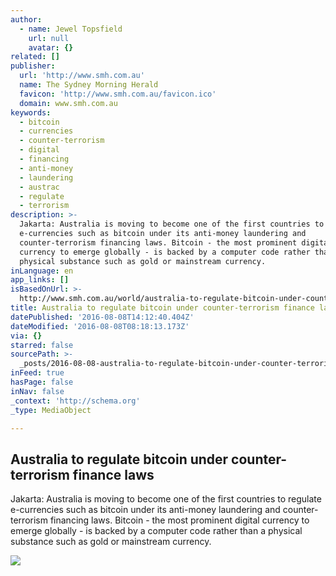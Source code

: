```yaml
---
author:
  - name: Jewel Topsfield
    url: null
    avatar: {}
related: []
publisher:
  url: 'http://www.smh.com.au'
  name: The Sydney Morning Herald
  favicon: 'http://www.smh.com.au/favicon.ico'
  domain: www.smh.com.au
keywords:
  - bitcoin
  - currencies
  - counter-terrorism
  - digital
  - financing
  - anti-money
  - laundering
  - austrac
  - regulate
  - terrorism
description: >-
  Jakarta: Australia is moving to become one of the first countries to regulate
  e-currencies such as bitcoin under its anti-money laundering and
  counter-terrorism financing laws. Bitcoin - the most prominent digital
  currency to emerge globally - is backed by a computer code rather than a
  physical substance such as gold or mainstream currency.
inLanguage: en
app_links: []
isBasedOnUrl: >-
  http://www.smh.com.au/world/australia-to-regulate-bitcoin-under-counterterrorism-finance-laws-20160808-gqnne2.html
title: Australia to regulate bitcoin under counter-terrorism finance laws
datePublished: '2016-08-08T14:12:40.404Z'
dateModified: '2016-08-08T08:18:13.173Z'
via: {}
starred: false
sourcePath: >-
  _posts/2016-08-08-australia-to-regulate-bitcoin-under-counter-terrorism-financ.md
inFeed: true
hasPage: false
inNav: false
_context: 'http://schema.org'
_type: MediaObject

---
```

<article style=""><h1>Australia to regulate bitcoin under counter-terrorism finance laws</h1><p>Jakarta: Australia is moving to become one of the first countries to regulate e-currencies such as bitcoin under its anti-money laundering and counter-terrorism financing laws. Bitcoin - the most prominent digital currency to emerge globally - is backed by a computer code rather than a physical substance such as gold or mainstream currency.</p><img src="http://www.smh.com.au/content/dam/images/g/q/n/p/k/0/image.related.articleLeadwide.620x349.gqnne2.png/1470638565805.jpg" /></article>